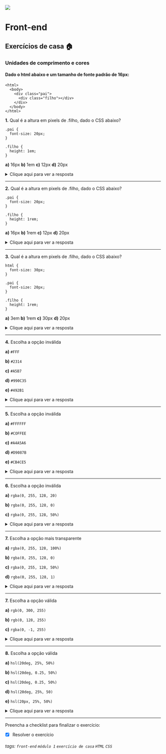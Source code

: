 ![](https://i.imgur.com/xG74tOh.png)

# Front-end

## Exercícios de casa 🏠

### Unidades de comprimento e cores

#### Dado o html abaixo e um tamanho de fonte padrão de 16px:

```
<html>
  <body>
    <div class="pai">
      <div class="filho"></div>
    </div>
  </body>
</html>
```

**1.** Qual é a altura em pixels de .filho, dado o CSS abaixo? 

```
.pai {
  font-size: 20px;
}

.filho {
  height: 1em;
}
```

**a)** 16px
**b)** 1em
**c)** 12px
**d)** 20px

<details>
    <summary>Clique aqui para ver a resposta</summary>         Letra D - Porque a div .filho herdou os 20px de tamanho de fonte do pai e 1em equivale ao tamanho da fonte do elemento atual.
</details>

---

**2.** Qual é a altura em pixels de .filho, dado o CSS abaixo? 

```
.pai {
  font-size: 20px;
}

.filho {
  height: 1rem;
}
```

**a)** 16px
**b)** 1rem
**c)** 12px
**d)** 20px

<details>
    <summary>Clique aqui para ver a resposta</summary>         Letra A - Porque o valor da fonte do elemento root é 16px e 1rem equivale ao tamanho da fonte do elemento root.
</details>

---

**3.** Qual é a altura em pixels de .filho, dado o CSS abaixo? 

```
html {
  font-size: 30px;
}

.pai {
  font-size: 20px;
}

.filho {
  height: 1rem;
}
```

**a)** 3em
**b)** 1rem
**c)** 30px
**d)** 20px

<details>
    <summary>Clique aqui para ver a resposta</summary>         Letra C - Porque o valor da fonte do elemento root é 30px e 1rem equivale ao tamanho da fonte do elemento root.
</details>

---

**4.** Escolha a opção inválida

**a)** `#FFF`

**b)** `#2314` 

**c)** `#A5B7`

**d)** `#990C35`

**e)** `#492B1`

<details>
    <summary>Clique aqui para ver a resposta</summary>         Letra E. É inválido porque as sintaxes válidas são #RGB, #RGBA, #RRGGBB, #RRGGBBAA
</details>

---

**5.** Escolha a opção inválida

**a)** `#FFFFFF`

**b)** `#COFFEE` 

**c)** `#A4A5A6`

**d)** `#D9087B`

**e)** `#CB4CE5`

<details>
    <summary>Clique aqui para ver a resposta</summary>         Letra B. É inválido porque somente A, B, C, D, E, F e os números de 1 a 9 são valores válidos
</details>

---

**6.** Escolha a opção inválida

**a)** `rgba(0, 255, 128, 20)`

**b)** `rgba(0, 255, 128, 0)` 

**c)** `rgba(0, 255, 128, 50%)`

<details>
    <summary>Clique aqui para ver a resposta</summary>         Letra A. É inválido porque <code>a</code> só pode ser um número entre 0 e 1 ou uma porcentagem entre 0% e 100%
</details>

---

**7.** Escolha a opção mais transparente

**a)** `rgba(0, 255, 128, 100%)`

**b)** `rgba(0, 255, 128, 0)` 

**c)** `rgba(0, 255, 128, 50%)`

**d)** `rgba(0, 255, 128, 1)`

<details>
    <summary>Clique aqui para ver a resposta</summary>         Letra B. Porque quando menor o valor mais transparente é a cor, 0% = totalmente transparente e 100% totalmente opaco</details>

---

**7.** Escolha a opção válida

**a)** `rgb(0, 300, 255)`

**b)** `rgb(0, 128, 255)` 

**c)** `rgba(0, -1, 255)`

<details>
    <summary>Clique aqui para ver a resposta</summary>         Letra B. Porque os valores de <code>r</code>, <code>g</code> e <code>b</code> devem estar entre 0 e 255 </details>

---

**8.** Escolha a opção válida

**a)** `hsl(20deg, 25%, 50%)`

**b)** `hsl(20deg, 0.25, 50%)` 

**c)** `hsl(20deg, 0.25, 50%)`

**d)** `hsl(20deg, 25%, 50)`

**e)** `hsl(20px, 25%, 50%)`

<details>
    <summary>Clique aqui para ver a resposta</summary>         Letra A. Porque a sintaxe é <code>hsl(ângulo, porcentagem, porcentagem)</code></details>

---

Preencha a checklist para finalizar o exercício:

- [X] Resolver o exercício

###### tags: `front-end` `módulo 1` `exercício de casa` `HTML` `CSS`